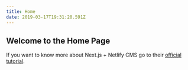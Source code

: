 ```yaml
---
title: Home
date: 2019-03-17T19:31:20.591Z
---
```


## Welcome to the Home Page

If you want to know more about Next.js + Netlify CMS go to their [official tutorial](https://www.netlifycms.org/docs/nextjs/).